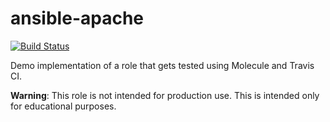 # ansible-apache
[![Build Status](https://travis-ci.org/varun-chopra/ansible-apache.svg?branch=master)](https://travis-ci.org/varun-chopra/ansible-apache)

Demo implementation of a role that gets tested using Molecule and Travis CI.

**Warning**: This role is not intended for production use. This is intended only for educational purposes.
